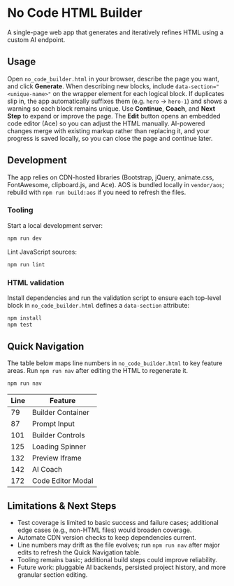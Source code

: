# No Code HTML Builder

A single-page web app that generates and iteratively refines HTML using a custom AI endpoint.

## Usage

Open `no_code_builder.html` in your browser, describe the page you want, and click **Generate**. When describing new blocks, include `data-section="<unique-name>"` on the wrapper element for each logical block. If duplicates slip in, the app automatically suffixes them (e.g. `hero` → `hero-1`) and shows a warning so each block remains unique. Use **Continue**, **Coach**, and **Next Step** to expand or improve the page. The **Edit** button opens an embedded code editor (Ace) so you can adjust the HTML manually. AI-powered changes merge with existing markup rather than replacing it, and your progress is saved locally, so you can close the page and continue later.


## Development

The app relies on CDN-hosted libraries (Bootstrap, jQuery, animate.css, FontAwesome, clipboard.js, and Ace). AOS is bundled locally in `vendor/aos`; rebuild with `npm run build:aos` if you need to refresh the files.

### Tooling

Start a local development server:

```sh
npm run dev
```

Lint JavaScript sources:

```sh
npm run lint
```

### HTML validation

Install dependencies and run the validation script to ensure each top-level block in `no_code_builder.html` defines a `data-section` attribute:

```sh
npm install
npm test
```

## Quick Navigation

The table below maps line numbers in `no_code_builder.html` to key feature areas. Run `npm run nav` after editing the HTML to regenerate it.

```sh
npm run nav
```

| Line | Feature |
| ---- | ------- |
| 79 | Builder Container |
| 87 | Prompt Input |
| 101 | Builder Controls |
| 125 | Loading Spinner |
| 132 | Preview Iframe |
| 142 | AI Coach |
| 172 | Code Editor Modal |

## Limitations & Next Steps

- Test coverage is limited to basic success and failure cases; additional edge cases (e.g., non-HTML files) would broaden coverage.
- Automate CDN version checks to keep dependencies current.
- Line numbers may drift as the file evolves; run `npm run nav` after major edits to refresh the Quick Navigation table.
- Tooling remains basic; additional build steps could improve reliability.
- Future work: pluggable AI backends, persisted project history, and more granular section editing.

